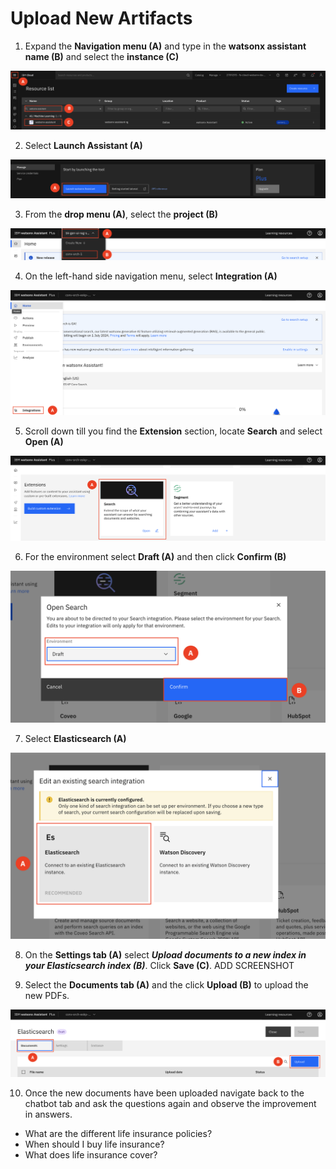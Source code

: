 # Upload New Artifacts

1. Expand the **Navigation menu (A)** and type in the **watsonx assistant name (B)** and select the **instance (C)**

![alt text](../images/2.2.1.png)

2. Select **Launch Assistant (A)** 

![alt text](../images/2.2.2.png)

3. From the **drop menu (A)**, select the **project (B)**

![alt text](../images/2.2.3.png)

4. On the left-hand side navigation menu, select **Integration (A)**

![alt text](../images/2.2.4.png)

5. Scroll down till you find the **Extension** section, locate **Search** and select **Open (A)**

![alt text](../images/2.2.5.png)

6. For the environment select **Draft (A)** and then click **Confirm (B)**

![alt text](../images/2.2.6.png)

7. Select **Elasticsearch (A)**

![alt text](../images/2.2.7.png)

8. On the **Settings tab (A)** select ***Upload documents to a new index in your Elasticsearch index (B)***. Click **Save (C)**.
ADD SCREENSHOT

9. Select the **Documents tab (A)** and the click **Upload (B)** to upload the new PDFs.  

![alt text](../images/2.2.8.png)

10. Once the new documents have been uploaded navigate back to the chatbot tab and ask the questions again and observe the improvement in answers. 
* What are the different life insurance policies?
* When should I buy life insurance? 
* What does life insurance cover?
